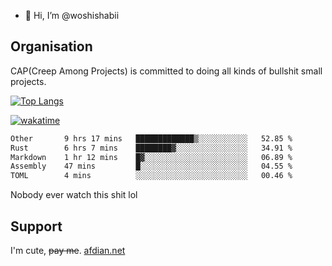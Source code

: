 - 👋 Hi, I’m @woshishabii

## Organisation

CAP(Creep Among Projects) is committed to doing all kinds of bullshit small projects.

[![Top Langs](https://github-readme-stats.vercel.app/api/top-langs/?username=woshishabii&layout=compact)](https://github.com/anuraghazra/github-readme-stats)

[![wakatime](https://wakatime.com/badge/user/34d02784-acc1-4a16-82d7-33fdb53c4ed6.svg)](https://wakatime.com/@34d02784-acc1-4a16-82d7-33fdb53c4ed6)


<!--START_SECTION:waka-->

```txt
Other       9 hrs 17 mins   █████████████▒░░░░░░░░░░░   52.85 %
Rust        6 hrs 7 mins    ████████▓░░░░░░░░░░░░░░░░   34.91 %
Markdown    1 hr 12 mins    █▓░░░░░░░░░░░░░░░░░░░░░░░   06.89 %
Assembly    47 mins         █░░░░░░░░░░░░░░░░░░░░░░░░   04.55 %
TOML        4 mins          ░░░░░░░░░░░░░░░░░░░░░░░░░   00.46 %
```

<!--END_SECTION:waka-->

Nobody ever watch this shit lol

## Support
I'm cute, ~~pay me~~.
[afdian.net](https://afdian.com/a/woshishabi)

<!---
woshishabii/woshishabii is a ✨ special ✨ repository because its `README.md` (this file) appears on your GitHub profile.
You can click the Preview link to take a look at your changes.
--->
